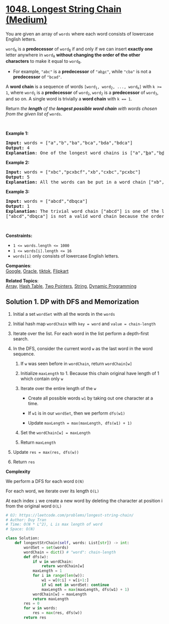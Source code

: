 # [1048. Longest String Chain (Medium)](https://leetcode.com/problems/longest-string-chain/)

<p>You are given an array of <code>words</code> where each word consists of lowercase English letters.</p>

<p><code>word<sub>A</sub></code> is a <strong>predecessor</strong> of <code>word<sub>B</sub></code> if and only if we can insert <strong>exactly one</strong> letter anywhere in <code>word<sub>A</sub></code> <strong>without changing the order of the other characters</strong> to make it equal to <code>word<sub>B</sub></code>.</p>

<ul>
	<li>For example, <code>"abc"</code> is a <strong>predecessor</strong> of <code>"ab<u>a</u>c"</code>, while <code>"cba"</code> is not a <strong>predecessor</strong> of <code>"bcad"</code>.</li>
</ul>

<p>A <strong>word chain</strong><em> </em>is a sequence of words <code>[word<sub>1</sub>, word<sub>2</sub>, ..., word<sub>k</sub>]</code> with <code>k &gt;= 1</code>, where <code>word<sub>1</sub></code> is a <strong>predecessor</strong> of <code>word<sub>2</sub></code>, <code>word<sub>2</sub></code> is a <strong>predecessor</strong> of <code>word<sub>3</sub></code>, and so on. A single word is trivially a <strong>word chain</strong> with <code>k == 1</code>.</p>

<p>Return <em>the <strong>length</strong> of the <strong>longest possible word chain</strong> with words chosen from the given list of </em><code>words</code>.</p>

<p>&nbsp;</p>
<p><strong>Example 1:</strong></p>

<pre><strong>Input:</strong> words = ["a","b","ba","bca","bda","bdca"]
<strong>Output:</strong> 4
<strong>Explanation</strong>: One of the longest word chains is ["a","<u>b</u>a","b<u>d</u>a","bd<u>c</u>a"].
</pre>

<p><strong>Example 2:</strong></p>

<pre><strong>Input:</strong> words = ["xbc","pcxbcf","xb","cxbc","pcxbc"]
<strong>Output:</strong> 5
<strong>Explanation:</strong> All the words can be put in a word chain ["xb", "xb<u>c</u>", "<u>c</u>xbc", "<u>p</u>cxbc", "pcxbc<u>f</u>"].
</pre>

<p><strong>Example 3:</strong></p>

<pre><strong>Input:</strong> words = ["abcd","dbqca"]
<strong>Output:</strong> 1
<strong>Explanation:</strong> The trivial word chain ["abcd"] is one of the longest word chains.
["abcd","dbqca"] is not a valid word chain because the ordering of the letters is changed.
</pre>

<p>&nbsp;</p>
<p><strong>Constraints:</strong></p>

<ul>
	<li><code>1 &lt;= words.length &lt;= 1000</code></li>
	<li><code>1 &lt;= words[i].length &lt;= 16</code></li>
	<li><code>words[i]</code> only consists of lowercase English letters.</li>
</ul>

**Companies**:  
[Google](https://leetcode.com/company/google), [Oracle](https://leetcode.com/company/oracle), [tiktok](https://leetcode.com/company/tiktok), [Flipkart](https://leetcode.com/company/flipkart)

**Related Topics**:  
[Array](https://leetcode.com/tag/array/), [Hash Table](https://leetcode.com/tag/hash-table/), [Two Pointers](https://leetcode.com/tag/two-pointers/), [String](https://leetcode.com/tag/string/), [Dynamic Programming](https://leetcode.com/tag/dynamic-programming/)

## Solution 1. DP with DFS and Memorization

1. Initial a set `wordSet` with all the words in the `words`

2. Initial hash map `wordChain` with `key = word` and `value = chain-length`

3. Iterate over the list. For each word in the list perform a depth-first search.

4. In the DFS, consider the current word `w` as the last word in the word sequence.

   1. If `w` was seen before in `wordChain`, return `wordChain[w]`

   2. Initialize `maxLength` to 1. Because this chain original have length of 1 which contain only `w`

   3. Iterate over the entire length of the `w`

      - Create all possible words `w1` by taking out one character at a time.

      - If `w1` is in our `wordSet`, then we perform `dfs(w1)`

      - Update `maxLength = max(maxLength, dfs(w1) + 1)`

   4. Set the `wordChain[w] = maxLength`

   5. Return `maxLength`

5. Update `res = max(res, dfs(w))`

6. Return `res`

**Complexity**

We perform a DFS for each word `O(N)`

For each word, we iterate over its length `O(L)`

At each index `i` we create a new word by deleting the character at position i from the original word `O(L)`

```py
# OJ: https://leetcode.com/problems/longest-string-chain/
# Author: Duy Tran
# Time: O(N * L^2), L is max length of word
# Space: O(N)

class Solution:
    def longestStrChain(self, words: List[str]) -> int:
        wordSet = set(words)
        wordChain = dict() # "word": chain-length
        def dfs(w):
            if w in wordChain:
                return wordChain[w]
            maxLength = 1
            for i in range(len(w)):
                w1 = w[0:i] + w[i+1:]
                if w1 not in wordSet: continue
                maxLength = max(maxLength, dfs(w1) + 1)
            wordChain[w] = maxLength
            return maxLength
        res = 0
        for w in words:
            res = max(res, dfs(w))
        return res

```
